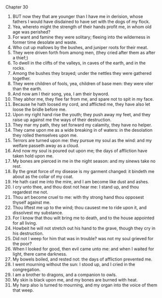 

Chapter 30

1. BUT now they that are younger than I have me in derision, whose fathers I would have disdained to have set with the dogs of my flock.
2. Yea, whereto might the strength of their hands profit me, in whom old age was perished?
3. For want and famine they were solitary; fleeing into the wilderness in former time desolate and waste.
4. Who cut up mallows by the bushes, and juniper roots for their meat.
5. They were driven forth from among men, (they cried after them as after a thief;)
6. To dwell in the clifts of the valleys, in caves of the earth, and in the rocks.
7. Among the bushes they brayed; under the nettles they were gathered together.
8. They were children of fools, yea, children of base men: they were viler than the earth.
9. And now am I their song, yea, I am their byword.
10. They abhor me, they flee far from me, and spare not to spit in my face.
11. Because he hath loosed my cord, and afflicted me, they have also let loose the bridle before me.
12. Upon my right hand rise the youth; they push away my feet, and they raise up against me the ways of their destruction.
13. They mar my path, they set forward my calamity, they have no helper.
14. They came upon me as a wide breaking in of waters: in the desolation they rolled themselves upon me.
15. Terrors are turned upon me: they pursue my soul as the wind: and my welfare passeth away as a cloud.
16. And now my soul is poured out upon me; the days of affliction have taken hold upon me.
17. My bones are pierced in me in the night season: and my sinews take no rest.
18. By the great force of my disease is my garment changed: it bindeth me about as the collar of my coat.
19. He hath cast me into the mire, and I am become like dust and ashes.
20. I cry unto thee, and thou dost not hear me: I stand up, and thou regardest me not.
21. Thou art become cruel to me: with thy strong hand thou opposest thyself against me.
22. Thou liftest me up to the wind; thou causest me to ride upon it, and dissolvest my substance.
23. For I know that thou wilt bring me to death, and to the house appointed for all living.
24. Howbeit he will not stretch out his hand to the grave, though they cry in his destruction.
25. Did not I weep for him that was in trouble?  was not my soul grieved for the poor?
26. When I looked for good, then evil came unto me: and when I waited for light, there came darkness.
27. My bowels boiled, and rested not: the days of affliction prevented me.
28. I went mourning without the sun: I stood up, and I cried in the congregation.
29. I am a brother to dragons, and a companion to owls.
30. My skin is black upon me, and my bones are burned with heat.
31. My harp also is turned to mourning, and my organ into the voice of them that weep.

